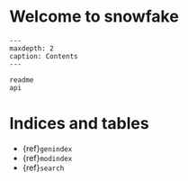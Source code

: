 # Welcome to snowfake

```{toctree}
---
maxdepth: 2
caption: Contents
---

readme
api

```
# Indices and tables

* {ref}`genindex`
* {ref}`modindex`
* {ref}`search`
